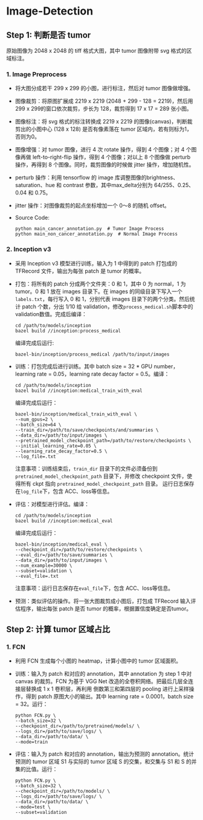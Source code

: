 # Image-Detection

## Step 1: 判断是否 tumor

原始图像为 2048 x 2048 的 tiff 格式大图，其中 tumor 图像附带 svg 格式的区域标注。

### 1. Image Preprocess

* 将大图分成若干 299 x 299 的小图，进行标注，然后对 tumor 图像做增强。
* 图像裁剪：将原图扩展成 2219 x 2219 (2048 + 299 - 128 = 2219)，然后用 299 x 299的窗口依次裁剪，步长为 128，裁剪得到 17 x 17 = 289 张小图。
* 图像标注：将 svg 格式的标注转换成 2219 x 2219 的图像(canvas)，判断裁剪出的小图中心 (128 x 128) 是否有像素落在 tumor 区域内，若有则标为1，否则为0。
* 图像增强：对 tumor 图像，进行 4 次 rotate 操作，得到 4 个图像；对 4 个图像再做 left-to-right-flip 操作，得到 4 个图像；对以上 8 个图像做 perturb 操作，再得到 8 个图像。同时，裁剪图像的时候做 jitter 操作，增加随机性。
* perturb 操作：利用 tensorflow 的 image 库调整图像的brightness、saturation、hue 和 contrast 参数，其中max_delta分别为 64/255、0.25、0.04 和 0.75。
* jitter 操作：对图像裁剪的起点坐标增加一个 0～8 的随机 offset。
* Source Code:

    ```shell
    python main_cancer_annotation.py  # Tumor Image Process
    python main_non_cancer_annotation.py  # Normal Image Process
    ```

### 2. Inception v3

* 采用 Inception v3 模型进行训练，输入为 1 中得到的 patch 打包成的 TFRecord 文件，输出为每张 patch 是 tumor 的概率。
* 打包：将所有的 patch 分成两个文件夹：0 和 1，其中 0 为 normal，1 为 tumor。0 和 1 放在 images 目录下。在 images 的同级目录下写入一个`labels.txt`，每行写入 0 和 1，分别代表 images 目录下的两个分类。然后统计 patch 个数，分出 1/10 给 validation，修改`process_medical.sh`脚本中的validation数值。完成后编译：

    ```shell
    cd /path/to/models/inception
    bazel build //inception:process_medical
    ```
    编译完成后运行:
    ```shell
    bazel-bin/inception/process_medical /path/to/input/images
    ```
* 训练：打包完成后进行训练。其中 batch size = 32 * GPU number，learning rate = 0.05，learning rate decay factor = 0.5。编译：

    ```shell
    cd /path/to/models/inception
    bazel build //inception:medical_train_with_eval
    ```
    编译完成后运行：

    ```shell
    bazel-bin/inception/medical_train_with_eval \
    --num_gpus=2 \
    --batch_size=64 \
    --train_dir=/path/to/save/checkpoints/and/summaries \
    --data_dir=/path/to/input/images \
    --pretrained_model_checkpoint_path=/path/to/restore/checkpoints \
    --initial_learning_rate=0.05 \
    --learning_rate_decay_factor=0.5 \
    --log_file=.txt
    ```
    注意事项：训练结束后，`train_dir` 目录下的文件必须备份到 `pretrained_model_checkpoint_path` 目录下，并修改 checkpoint 文件，使得所有 ckpt 指向 `pretrained_model_checkpoint_path` 目录。
    运行日志保存在`log_file`下，包含 ACC、loss等信息。
* 评估：对模型进行评估。编译：

    ```shell
    cd /path/to/models/inception
    bazel build //inception:medical_eval
    ```
    编译完成后运行：

    ```shell
    bazel-bin/inception/medical_eval \
    --checkpoint_dir=/path/to/restore/checkpoints \
    --eval_dir=/path/to/save/summaries \
    --data_dir=/path/to/input/images \
    --num_example=30000 \
    --subset=validation \
    --eval_file=.txt
    ```
    注意事项：运行日志保存在`eval_file`下，包含 ACC、loss等信息。
* 预测：类似评估的操作。将一张大图裁剪成小图后，打包成 TFRecord 输入评估程序，输出每张 patch 是否 tumor 的概率，根据置信度确定是否tumor。


## Step 2: 计算 tumor 区域占比

### 1. FCN

* 利用 FCN 生成每个小图的 heatmap，计算小图中的 tumor 区域面积。
* 训练：输入为 patch 和对应的 annotation，其中 annotation 为 step 1 中对 canvas 的裁剪。FCN 为基于 VGG Net 改造的全卷积网络。把最后几层全连接层替换成 1 x 1 卷积层，再利用 倒数第三和第四层的 pooling 进行上采样操作，得到 patch 原图大小的输出。其中 learning rate = 0.0001，batch size = 32。运行：

    ```shell
    python FCN.py \
    --batch_size=32 \
    --checkpoint_dir=/path/to/pretrained/models/ \
    --logs_dir=/path/to/save/logs/ \
    --data_dir=/path/to/data/ \
    --mode=train
    ```
* 评估：输入为 patch 和对应的 annotation，输出为预测的 annotation。统计预测的 tumor 区域 S1 与实际的 tumor 区域 S 的交集，和交集与 S1 和 S 的并集的比值。运行：

    ```shell
    python FCN.py \
    --batch_size=32 \
    --checkpoint_dir=/path/to/models/ \
    --logs_dir=/path/to/save/logs/ \
    --data_dir=/path/to/data/ \
    --mode=test \
    --subset=validation
    ```
    
